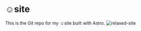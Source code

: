 # ☺️site

This is the Git repo for my ☺️site built with Astro.
![relaxed-site](https://github.com/WessellUrdata/blog/assets/86524864/1577fca6-1b56-439d-9387-d7f5c2ff2344)
